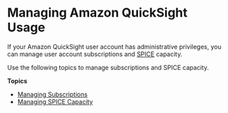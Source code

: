 # Managing Amazon QuickSight Usage<a name="managing-service-usage"></a>

If your Amazon QuickSight user account has administrative privileges, you can manage user account subscriptions and [SPICE](welcome.md#spice) capacity\.

Use the following topics to manage subscriptions and SPICE capacity\.

**Topics**
+ [Managing Subscriptions](managing-subscriptions.md)
+ [Managing SPICE Capacity](managing-spice-capacity.md)